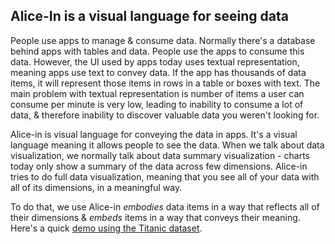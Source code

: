 ## Alice-In is a visual language for seeing data

People use apps to manage & consume data. Normally there's a database behind apps with tables and data. People use the apps to consume this data. However, the UI used by apps today uses textual representation, meaning apps use text to convey data. If the app has thousands of data items, it will represent those items in rows in a table or boxes with text. The main problem with textual representation is number of items a user can consume per minute is very low, leading to inability to consume a lot of data, & therefore inability to discover valuable data you weren't looking for. 

Alice-in is visual language for conveying the data in apps. It's a visual language meaning it allows people to see the data. When we talk about data visualization, we normally talk about data summary visualization - charts today only show a summary of the data across few dimensions. Alice-in tries to do full data visualization, meaning that you see all of your data with all of its dimensions, in a meaningful way.

To do that, we use Alice-in *embodies* data items in a way that reflects all of their dimensions & *embeds* items in a way that conveys their meaning. Here's a quick [demo using the Titanic dataset](https://www.youtube.com/watch?v=sUbdJN_OJpI).
